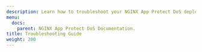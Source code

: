 ```yaml
---
description: Learn how to troubleshoot your NGINX App Protect DoS deployment.
menu:
  docs:
    parent: NGINX App Protect DoS Documentation.
title: Troubleshooting Guide
weight: 200
---
```

